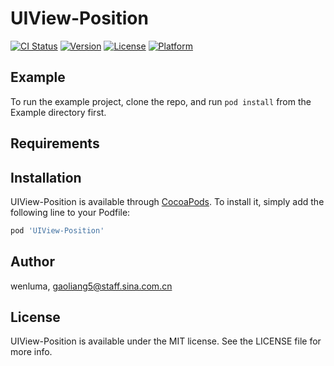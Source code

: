 # UIView-Position

[![CI Status](https://img.shields.io/travis/wenluma/UIView-Position.svg?style=flat)](https://travis-ci.org/wenluma/UIView-Position)
[![Version](https://img.shields.io/cocoapods/v/UIView-Position.svg?style=flat)](https://cocoapods.org/pods/UIView-Position)
[![License](https://img.shields.io/cocoapods/l/UIView-Position.svg?style=flat)](https://cocoapods.org/pods/UIView-Position)
[![Platform](https://img.shields.io/cocoapods/p/UIView-Position.svg?style=flat)](https://cocoapods.org/pods/UIView-Position)

## Example

To run the example project, clone the repo, and run `pod install` from the Example directory first.

## Requirements

## Installation

UIView-Position is available through [CocoaPods](https://cocoapods.org). To install
it, simply add the following line to your Podfile:

```ruby
pod 'UIView-Position'
```

## Author

wenluma, gaoliang5@staff.sina.com.cn

## License

UIView-Position is available under the MIT license. See the LICENSE file for more info.
